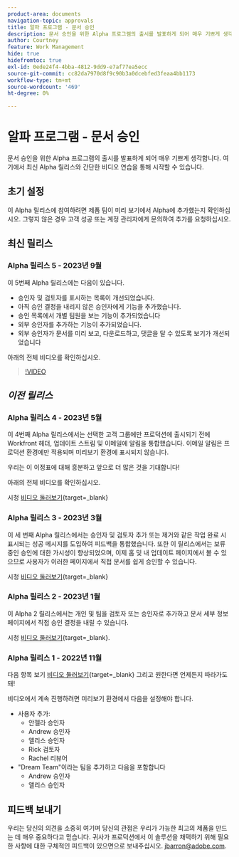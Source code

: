 ```yaml
---
product-area: documents
navigation-topic: approvals
title: 알파 프로그램 - 문서 승인
description: 문서 승인을 위한 Alpha 프로그램의 출시를 발표하게 되어 매우 기쁘게 생각합니다. 여기에서 최신 Alpha 릴리스와 간단한 비디오 연습을 통해 시작할 수 있습니다.
author: Courtney
feature: Work Management
hide: true
hidefromtoc: true
exl-id: 0ede24f4-4bba-4812-9dd9-e7af77ea5ecc
source-git-commit: cc82da7970d8f9c90b3a0dcebfed3feaa4bb1173
workflow-type: tm+mt
source-wordcount: '469'
ht-degree: 0%

---
```


# 알파 프로그램 - 문서 승인

문서 승인을 위한 Alpha 프로그램의 출시를 발표하게 되어 매우 기쁘게 생각합니다. 여기에서 최신 Alpha 릴리스와 간단한 비디오 연습을 통해 시작할 수 있습니다.

## 초기 설정

이 Alpha 릴리스에 참여하려면 제품 팀이 미리 보기에서 Alpha에 추가했는지 확인하십시오. 그렇지 않은 경우 고객 성공 또는 계정 관리자에게 문의하여 추가를 요청하십시오.

## 최신 릴리스

### Alpha 릴리스 5 - 2023년 9월

이 5번째 Alpha 릴리스에는 다음이 있습니다.

* 승인자 및 검토자를 표시하는 목록이 개선되었습니다.
* 아직 승인 결정을 내리지 않은 승인자에게 기능을 추가했습니다.
* 승인 목록에서 개별 팀원을 보는 기능이 추가되었습니다
* 외부 승인자를 추가하는 기능이 추가되었습니다.
* 외부 승인자가 문서를 미리 보고, 다운로드하고, 댓글을 달 수 있도록 보기가 개선되었습니다

아래의 전체 비디오를 확인하십시오.

>[!VIDEO](https://video.tv.adobe.com/v/3424613/)

## _이전 릴리스_

### Alpha 릴리스 4 - 2023년 5월

이 4번째 Alpha 릴리스에서는 선택한 고객 그룹에만 프로덕션에 출시되기 전에 Workfront 헤더, 업데이트 스트림 및 이메일에 알림을 통합했습니다. 이메일 알림은 프로덕션 환경에만 적용되며 미리보기 환경에 표시되지 않습니다. <!--If you're interested in having this release implemented in your production environment on June 14th, please reach out to me directly at jbarron@adobe.com.-->

우리는 이 이정표에 대해 흥분하고 앞으로 더 많은 것을 기대합니다!

아래의 전체 비디오를 확인하십시오.

시청 [비디오 둘러보기](https://video.tv.adobe.com/v/3420094/){target=_blank}

### Alpha 릴리스 3 - 2023년 3월

이 세 번째 Alpha 릴리스에서는 승인자 및 검토자 추가 또는 제거와 같은 작업 완료 시 표시되는 성공 메시지를 도입하여 피드백을 통합했습니다. 또한 이 릴리스에서는 보류 중인 승인에 대한 가시성이 향상되었으며, 이제 홈 및 내 업데이트 페이지에서 볼 수 있으므로 사용자가 이러한 페이지에서 직접 문서를 쉽게 승인할 수 있습니다.

시청 [비디오 둘러보기](https://video.tv.adobe.com/v/3417854/){target=_blank}

### Alpha 릴리스 2 - 2023년 1월

이 Alpha 2 릴리스에서는 개인 및 팀을 검토자 또는 승인자로 추가하고 문서 세부 정보 페이지에서 직접 승인 결정을 내릴 수 있습니다.

시청 [비디오 둘러보기](https://video.tv.adobe.com/v/3413941){target=_blank}.

### Alpha 릴리스 1 - 2022년 11월

다음 항목 보기 [비디오 둘러보기](https://video.tv.adobe.com/v/3412837){target=_blank} 그리고 원한다면 언제든지 따라가도 돼!

비디오에서 계속 진행하려면 미리보기 환경에서 다음을 설정해야 합니다.

* 사용자 추가:
   * 안젤라 승인자
   * Andrew 승인자
   * 앨리스 승인자
   * Rick 검토자
   * Rachel 리뷰어
* &quot;Dream Team&quot;이라는 팀을 추가하고 다음을 포함합니다
   * Andrew 승인자
   * 앨리스 승인자

## 피드백 보내기

우리는 당신의 의견을 소중히 여기며 당신의 관점은 우리가 가능한 최고의 제품을 만드는 데 매우 중요하다고 믿습니다. 귀사가 프로덕션에서 이 솔루션을 채택하기 위해 필요한 사항에 대한 구체적인 피드백이 있으면으로 보내주십시오. [jbarron@adobe.com](mailto:jbarron@adobe.com).
